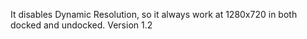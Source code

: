 It disables Dynamic Resolution, so it always work at 1280x720 in both docked and undocked.
Version 1.2

